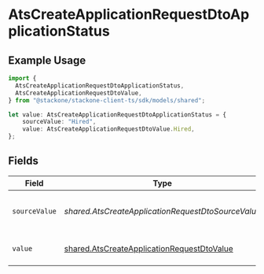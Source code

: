 # AtsCreateApplicationRequestDtoApplicationStatus

## Example Usage

```typescript
import {
  AtsCreateApplicationRequestDtoApplicationStatus,
  AtsCreateApplicationRequestDtoValue,
} from "@stackone/stackone-client-ts/sdk/models/shared";

let value: AtsCreateApplicationRequestDtoApplicationStatus = {
    sourceValue: "Hired",
    value: AtsCreateApplicationRequestDtoValue.Hired,
};
```

## Fields

| Field                                                                                                           | Type                                                                                                            | Required                                                                                                        | Description                                                                                                     | Example                                                                                                         |
| --------------------------------------------------------------------------------------------------------------- | --------------------------------------------------------------------------------------------------------------- | --------------------------------------------------------------------------------------------------------------- | --------------------------------------------------------------------------------------------------------------- | --------------------------------------------------------------------------------------------------------------- |
| `sourceValue`                                                                                                   | *shared.AtsCreateApplicationRequestDtoSourceValue*                                                              | :heavy_minus_sign:                                                                                              | The source value of the application status.                                                                     | Hired                                                                                                           |
| `value`                                                                                                         | [shared.AtsCreateApplicationRequestDtoValue](../../../sdk/models/shared/atscreateapplicationrequestdtovalue.md) | :heavy_minus_sign:                                                                                              | The status of the application.                                                                                  | hired                                                                                                           |